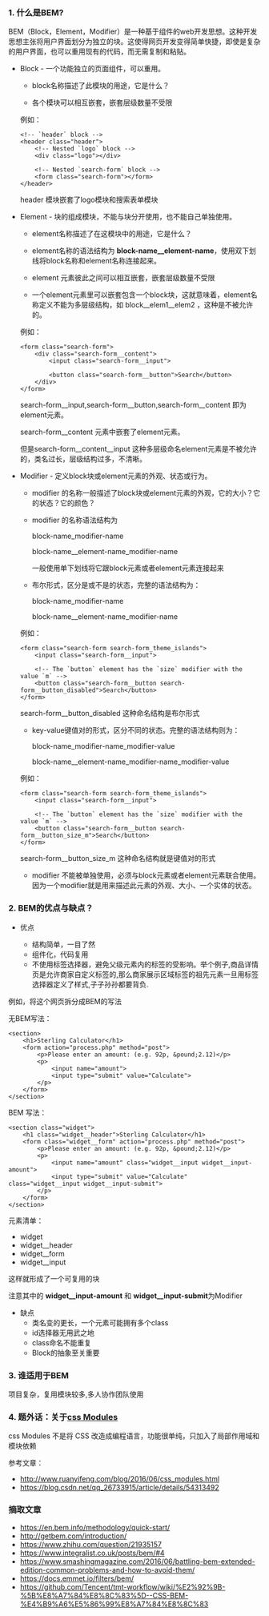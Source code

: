 ### 1. 什么是BEM?

BEM（Block，Element，Modifier）是一种基于组件的web开发思想。这种开发思想主张将用户界面划分为独立的块。这使得网页开发变得简单快捷，即使是复杂的用户界面，也可以重用现有的代码，而无需复制和粘贴。

+ Block - 一个功能独立的页面组件，可以重用。

   - block名称描述了此模块的用途，它是什么？

   - 各个模块可以相互嵌套，嵌套层级数量不受限

   例如：
    ```
    <!-- `header` block -->
    <header class="header">
        <!-- Nested `logo` block -->
        <div class="logo"></div>

        <!-- Nested `search-form` block -->
        <form class="search-form"></form>
    </header>
    ```
    header 模块嵌套了logo模块和搜索表单模块

+ Element - 块的组成模块，不能与块分开使用，也不能自己单独使用。

    - element名称描述了在这模块中的用途，它是什么？
    
    - element名称的语法结构为  **block-name__element-name**，使用双下划线将block名称和element名称连接起来。
    - element 元素彼此之间可以相互嵌套，嵌套层级数量不受限
    - 一个element元素里可以嵌套包含一个block块，这就意味着，element名称定义不能为多层级结构，如 block__elem1__elem2 ，这种是不被允许的。

    例如：
    ```
    <form class="search-form">
        <div class="search-form__content">
            <input class="search-form__input">

            <button class="search-form__button">Search</button>
        </div>
    </form>
    ```
    search-form__input,search-form__button,search-form__content 即为element元素。

    search-form__content 元素中嵌套了element元素。

    但是search-form__content__input 这种多层级命名element元素是不被允许的，类名过长，层级结构过多，不清晰。

+ Modifier - 定义block块或element元素的外观、状态或行为。

    - modifier 的名称一般描述了block块或element元素的外观，它的大小？它的状态？它的颜色？

    - modifier 的名称语法结构为

        block-name_modifier-name

        block-name__element-name_modifier-name

        一般使用单下划线将它跟block元素或者element元素连接起来

    - 布尔形式，区分是或不是的状态，完整的语法结构为：

        block-name_modifier-name

        block-name__element-name_modifier-name

    例如：
    ```
    <form class="search-form search-form_theme_islands">
        <input class="search-form__input">

        <!-- The `button` element has the `size` modifier with the value `m` -->
        <button class="search-form__button search-form__button_disabled">Search</button>
    </form>
    ```
    search-form__button_disabled 这种命名结构是布尔形式

    - key-value键值对的形式，区分不同的状态。完整的语法结构则为：

        block-name_modifier-name_modifier-value

        block-name__element-name_modifier-name_modifier-value

    例如：
    ```
    <form class="search-form search-form_theme_islands">
        <input class="search-form__input">

        <!-- The `button` element has the `size` modifier with the value `m` -->
        <button class="search-form__button search-form__button_size_m">Search</button>
    </form>
    ```
    search-form__button_size_m 这种命名结构就是键值对的形式
    
    - modifier 不能被单独使用，必须与block元素或者element元素联合使用。因为一个modifier就是用来描述此元素的外观、大小、一个实体的状态。
### 2. BEM的优点与缺点？
+ 优点
 
  - 结构简单，一目了然
  - 组件化，代码复用    
  - 不使用标签选择器，避免父级元素内的标签的受影响。举个例子,商品详情页是允许商家自定义标签的,那么商家展示区域标签的祖先元素一旦用标签选择器定义了样式,子子孙孙都要背负.
  
例如，将这个网页拆分成BEM的写法  

无BEM写法：  
```
<section>
    <h1>Sterling Calculator</h1>
    <form action="process.php" method="post">
        <p>Please enter an amount: (e.g. 92p, &pound;2.12)</p>
        <p>
            <input name="amount"> 
            <input type="submit" value="Calculate">
        </p>
    </form>
</section>
```
BEM 写法：
```
<section class="widget">
    <h1 class="widget__header">Sterling Calculator</h1>
    <form class="widget__form" action="process.php" method="post">
        <p>Please enter an amount: (e.g. 92p, &pound;2.12)</p>
        <p>
            <input name="amount" class="widget__input widget__input-amount"> 
            <input type="submit" value="Calculate" class="widget__input widget__input-submit">
        </p>
    </form>
</section>
```
元素清单：

+ widget
+ widget__header
+ widget__form
+ widget__input

这样就形成了一个可复用的块

注意其中的 **widget__input-amount** 和 **widget__input-submit**为Modifier

+ 缺点
  - 类名变的更长，一个元素可能拥有多个class
  - id选择器无用武之地
  - class命名不能重复
  - Block的抽象至关重要
 
### 3. 谁适用于BEM
 项目复杂，复用模块较多,多人协作团队使用


### 4. 题外话：关于[css Modules](https://github.com/css-modules/css-modules) 

css Modules 不是将 CSS 改造成编程语言，功能很单纯，只加入了局部作用域和模块依赖

参考文章：
 + http://www.ruanyifeng.com/blog/2016/06/css_modules.html
 + https://blog.csdn.net/qq_26733915/article/details/54313492

### 摘取文章
+ https://en.bem.info/methodology/quick-start/
+ http://getbem.com/introduction/
+ https://www.zhihu.com/question/21935157
+ https://www.integralist.co.uk/posts/bem/#4
+ https://www.smashingmagazine.com/2016/06/battling-bem-extended-edition-common-problems-and-how-to-avoid-them/
+ https://docs.emmet.io/filters/bem/
+ https://github.com/Tencent/tmt-workflow/wiki/%E2%92%9B-%5B%E8%A7%84%E8%8C%83%5D--CSS-BEM-%E4%B9%A6%E5%86%99%E8%A7%84%E8%8C%83

